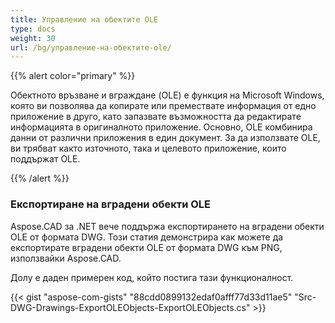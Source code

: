 ```yaml
---
title: Управление на обектите OLE
type: docs
weight: 30
url: /bg/управление-на-обектите-ole/
---
```


{{% alert color="primary" %}}

Обектното връзване и вграждане (OLE) е функция на Microsoft Windows, която ви позволява да копирате или премествате информация от едно приложение в друго, като запазвате възможността да редактирате информацията в оригиналното приложение. Основно, OLE комбинира данни от различни приложения в един документ. За да използвате OLE, ви трябват както източното, така и целевото приложение, които поддържат OLE.

{{% /alert %}}
### **Експортиране на вградени обекти OLE**
Aspose.CAD за .NET вече поддържа експортирането на вградени обекти OLE от формата DWG. Този статия демонстрира как можете да експортирате вградени обекти OLE от формата DWG към PNG, използвайки Aspose.CAD.

Долу е даден примерен код, който постига тази функционалност.

{{< gist "aspose-com-gists" "88cdd0899132edaf0afff77d33d11ae5" "Src-DWG-Drawings-ExportOLEObjects-ExportOLEObjects.cs" >}}
